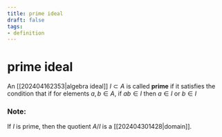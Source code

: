```yaml
---
title: prime ideal
draft: false
tags:
- definition
---
```

# prime ideal
An [[202404162353|algebra ideal]] $I \subset A$ is called **prime** if it satisfies the condition that if for elements $a, b \in A$, if $ab \in I$ then $a\in I$ or $b \in I$ 

### Note:
If $I$ is prime, then the quotient $A/I$ is a [[202404301428|domain]]. 